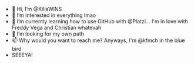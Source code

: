 - 👋 Hi, I’m @KillaWINS
- 👀 I’m interested in everything lmao
- 🌱 I’m currently learning how to use GitHub with @Platzi... I'm in love with Freddy Vega and Christian whatevah
- 💞️ I’m looking for my own path
- 📫 Why would you want to reach me? Anyways, I'm @kfmch in the blue bird 
- SEEEYA!

<!---
KillaWINS/KillaWINS is a ✨ special ✨ repository because its `README.md` (this file) appears on your GitHub profile.
You can click the Preview link to take a look at your changes.
--->
